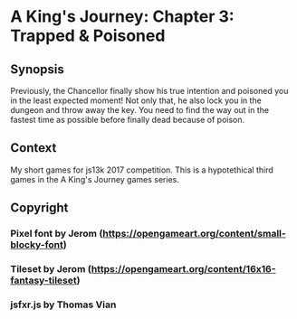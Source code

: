# A King's Journey: Chapter 3: Trapped & Poisoned

## Synopsis
Previously, the Chancellor finally show his true intention and poisoned you in the least expected moment!
Not only that, he also lock you in the dungeon and throw away the key. You need to find the way out in the fastest time as possible before finally dead because of poison.

## Context
My short games for js13k 2017 competition.
This is a hypotethical third games in the A King's Journey games series.

## Copyright
### Pixel font by Jerom (https://opengameart.org/content/small-blocky-font)
### Tileset by Jerom (https://opengameart.org/content/16x16-fantasy-tileset)
### jsfxr.js by Thomas Vian